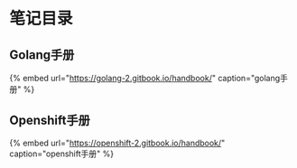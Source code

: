 # 笔记目录

## Golang手册

{% embed url="https://golang-2.gitbook.io/handbook/" caption="golang手册" %}

## Openshift手册

{% embed url="https://openshift-2.gitbook.io/handbook/" caption="openshift手册" %}





